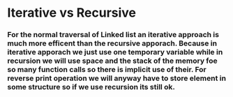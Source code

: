 # Iterative vs Recursive

<h3> For the normal traversal of Linked list an iterative approach is much more efficent
than the recursive apporach.
Because in iterative apporach we just use one temporary variable
while in recursion we will use space and the stack of the memory foe so many
function calls so there is implicit use of their.
For reverse print operation we will anyway have to store element in some structure
so if we use recursion its still ok. </h3>
